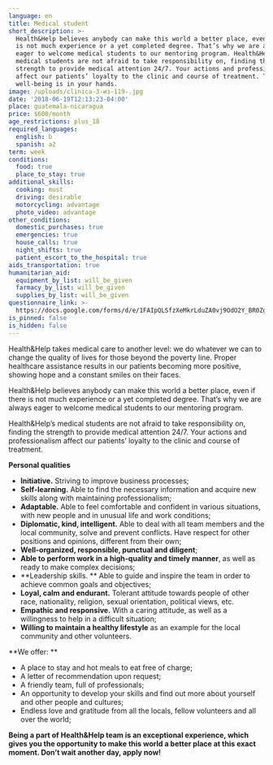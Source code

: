 ```yaml
---
language: en
title: Medical student
short_description: >-
  Health&Help believes anybody can make this world a better place, even if there
  is not much experience or a yet completed degree. That’s why we are always
  eager to welcome medical students to our mentoring program. Health&Help’s
  medical students are not afraid to take responsibility on, finding the
  strength to provide medical attention 24/7. Your actions and professionalism
  affect our patients’ loyalty to the clinic and course of treatment. Their
  well-being is in your hands.
image: /uploads/clinica-3-из-119-.jpg
date: '2018-06-19T12:13:23-04:00'
place: guatemala-nicaragua
price: $600/month
age_restrictions: plus_18
required_languages:
  english: b
  spanish: a2
term: week
conditions:
  food: true
  place_to_stay: true
additional_skills:
  cooking: must
  driving: desirable
  motorcycling: advantage
  photo_video: advantage
other_conditions:
  domestic_purchases: true
  emergencies: true
  house_calls: true
  night_shifts: true
  patient_escort_to_the_hospital: true
aids_transportation: true
humanitarian_aid:
  equipment_by_list: will_be_given
  farmacy_by_list: will_be_given
  supplies_by_list: will_be_given
questionnaire_link: >-
  https://docs.google.com/forms/d/e/1FAIpQLSfzXeMkrLduZA0vj9OdO2Y_BR0ZgAUw7bY1az538x3aOPgJcg/viewform
is_pinned: false
is_hidden: false
---
```

Health&Help takes medical care to another level: we do whatever we can to change the quality of lives for those beyond the poverty line. Proper healthcare assistance results in our patients becoming more positive, showing hope and a constant smiles on their faces.

Health&Help believes anybody can make this world a better place, even if there is not much experience or a yet completed degree. That’s why we are always eager to welcome medical students to our mentoring program.

Health&Help’s medical students are not afraid to take responsibility on, finding the strength to provide medical attention 24/7. Your actions and professionalism affect our patients’ loyalty to the clinic and course of treatment. 

**Personal qualities**

* **Initiative.** Striving to improve business processes;
* **Self-learning.** Able to find the necessary information and acquire new skills along with maintaining professionalism;
* **Adaptable.** Able to feel comfortable and confident in various situations, with new people and in unusual life and work conditions;
* **Diplomatic, kind, intelligent.** Able to deal with all team members and the local community, solve and prevent conflicts. Have respect for other positions and opinions, different from their own;
* **Well-organized, responsible, punctual and diligent**;
* **Able to perform work in a high-quality and timely manner**, as well as ready to make complex decisions;
* **Leadership skills.
  ** Able to guide and inspire the team in order to achieve common goals and objectives;
* **Loyal, calm and endurant.** Tolerant attitude towards people of other race, nationality, religion, sexual orientation, political views, etc.
* **Empathic and responsive.** With a caring attitude, as well as a willingness to help in a difficult situation;
* **Willing to maintain a healthy lifestyle** as an example for the local community and other volunteers.



**We offer:
**

* A place to stay and hot meals to eat free of charge;
* A letter of recommendation upon request;
* A friendly team, full of professionals;
* An opportunity to develop your skills and find out more about yourself and other people and cultures;
* Endless love and gratitude from all the locals, fellow volunteers and all over the world;

**Being a part of Health&Help team is an exceptional experience, which gives you the opportunity to make this world a better place at this exact moment. Don’t wait another day, apply now!**
